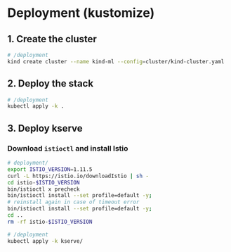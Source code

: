 # Deployment (kustomize)

## 1. Create the cluster

```bash
# /deployment
kind create cluster --name kind-ml --config=cluster/kind-cluster.yaml
```

## 2. Deploy the stack

```bash
# /deployment
kubectl apply -k .
```

## 3. Deploy kserve

### Download `istioctl` and install Istio

```bash
# deployment/
export ISTIO_VERSION=1.11.5
curl -L https://istio.io/downloadIstio | sh -
cd istio-$ISTIO_VERSION
bin/istioctl x precheck
bin/istioctl install --set profile=default -y;
# reinstall again in case of timeout error
bin/istioctl install --set profile=default -y;
cd ..
rm -rf istio-$ISTIO_VERSION
```

```bash
# /deployment
kubectl apply -k kserve/
```